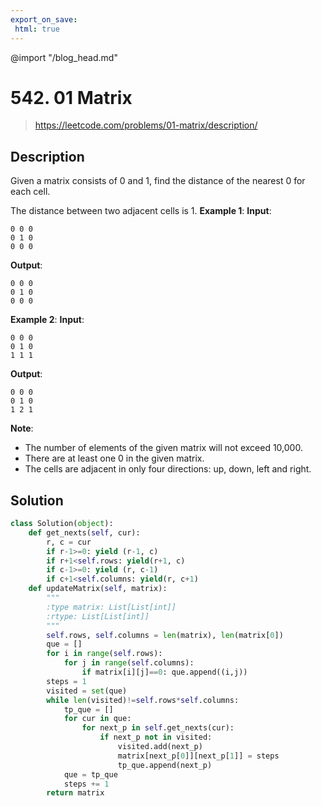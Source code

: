```yaml
---
export_on_save:
 html: true
---
```


@import "/blog_head.md"

# 542. 01 Matrix

> <https://leetcode.com/problems/01-matrix/description/>

## Description

Given a matrix consists of 0 and 1, find the distance of the nearest 0 for each cell.

The distance between two adjacent cells is 1.
**Example 1**: 
**Input**:
```
0 0 0
0 1 0
0 0 0
```
**Output**:
```
0 0 0
0 1 0
0 0 0
```

**Example 2**: 
**Input**:
```
0 0 0
0 1 0
1 1 1
```
**Output**:
```
0 0 0
0 1 0
1 2 1
```

**Note**:
- The number of elements of the given matrix will not exceed 10,000.
- There are at least one 0 in the given matrix.
- The cells are adjacent in only four directions: up, down, left and right.

## Solution

```python {class=line-numbers}
class Solution(object):
    def get_nexts(self, cur):
        r, c = cur
        if r-1>=0: yield (r-1, c)
        if r+1<self.rows: yield(r+1, c)
        if c-1>=0: yield (r, c-1)
        if c+1<self.columns: yield(r, c+1)
    def updateMatrix(self, matrix):
        """
        :type matrix: List[List[int]]
        :rtype: List[List[int]]
        """
        self.rows, self.columns = len(matrix), len(matrix[0])
        que = []
        for i in range(self.rows):
            for j in range(self.columns):
                if matrix[i][j]==0: que.append((i,j))
        steps = 1
        visited = set(que)
        while len(visited)!=self.rows*self.columns:
            tp_que = []
            for cur in que:
                for next_p in self.get_nexts(cur):
                    if next_p not in visited:
                        visited.add(next_p)
                        matrix[next_p[0]][next_p[1]] = steps
                        tp_que.append(next_p)
            que = tp_que
            steps += 1
        return matrix
```
